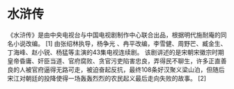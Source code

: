 # 水浒传
《水浒传》是由中央电视台与中国电视剧制作中心联合出品，根据明代施耐庵的同名小说改编。 [1]  由张绍林执导，杨争光 、冉平改编，李雪健、周野芒、臧金生、丁海峰、赵小锐、杨猛等主演的43集电视连续剧。
该剧讲述的是宋朝宋徽宗时期皇帝昏庸、奸臣当道、官府腐败、贪官污吏陷害忠良，弄得民不聊生，许多正直善良的人被官府逼得无路可走，被迫奋起反抗，最终108条好汉聚义梁山泊，但随后宋江对朝廷的投降使得一场轰轰烈烈的农民起义最后走向失败的故事。 [2]